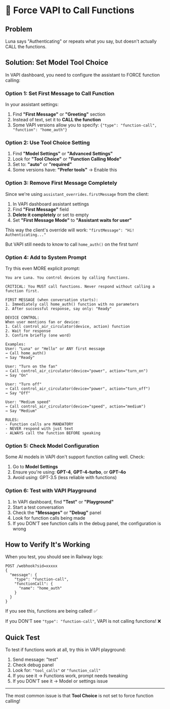 # 🔧 Force VAPI to Call Functions

## Problem
Luna says "Authenticating" or repeats what you say, but doesn't actually CALL the functions.

## Solution: Set Model Tool Choice

In VAPI dashboard, you need to configure the assistant to FORCE function calling:

### Option 1: Set First Message to Call Function

In your assistant settings:

1. Find **"First Message"** or **"Greeting"** section
2. Instead of text, set it to **CALL the function**
3. Some VAPI versions allow you to specify: `{"type": "function-call", "function": "home_auth"}`

### Option 2: Use Tool Choice Setting

1. Find **"Model Settings"** or **"Advanced Settings"**
2. Look for **"Tool Choice"** or **"Function Calling Mode"**
3. Set to: **"auto"** or **"required"**
4. Some versions have: **"Prefer tools"** → Enable this

### Option 3: Remove First Message Completely

Since we're using `assistant_overrides.firstMessage` from the client:

1. In VAPI dashboard assistant settings
2. Find **"First Message"** field
3. **Delete it completely** or set to empty
4. Set **"First Message Mode"** to **"Assistant waits for user"**

This way the client's override will work: `"firstMessage": "Hi! Authenticating..."`

But VAPI still needs to know to call `home_auth()` on the first turn!

### Option 4: Add to System Prompt

Try this even MORE explicit prompt:

```
You are Luna. You control devices by calling functions.

CRITICAL: You MUST call functions. Never respond without calling a function first.

FIRST MESSAGE (when conversation starts):
1. Immediately call home_auth() function with no parameters
2. After successful response, say only: "Ready"

DEVICE CONTROL:
When user mentions fan or device:
1. Call control_air_circulator(device, action) function
2. Wait for response
3. Confirm briefly (one word)

Examples:
User: "Luna" or "Hello" or ANY first message
→ Call home_auth()
→ Say "Ready"

User: "Turn on the fan"
→ Call control_air_circulator(device="power", action="turn_on")
→ Say "On"

User: "Turn off"
→ Call control_air_circulator(device="power", action="turn_off")
→ Say "Off"

User: "Medium speed"
→ Call control_air_circulator(device="speed", action="medium")
→ Say "Medium"

RULES:
- Function calls are MANDATORY
- NEVER respond with just text
- ALWAYS call the function BEFORE speaking
```

### Option 5: Check Model Configuration

Some AI models in VAPI don't support function calling well. Check:

1. Go to **Model Settings**
2. Ensure you're using: **GPT-4**, **GPT-4-turbo**, or **GPT-4o**
3. Avoid using: GPT-3.5 (less reliable with functions)

### Option 6: Test with VAPI Playground

1. In VAPI dashboard, find **"Test"** or **"Playground"**
2. Start a test conversation
3. Check the **"Messages"** or **"Debug"** panel
4. Look for function calls being made
5. If you DON'T see function calls in the debug panel, the configuration is wrong

## How to Verify It's Working

When you test, you should see in Railway logs:

```
POST /webhook?sid=xxxxx
{
  "message": {
    "type": "function-call",
    "functionCall": {
      "name": "home_auth"
    }
  }
}
```

If you see this, functions are being called! ✅

If you DON'T see `"type": "function-call"`, VAPI is not calling functions! ❌

## Quick Test

To test if functions work at all, try this in VAPI playground:

1. Send message: "test"
2. Check debug panel
3. Look for: `"tool_calls"` or `"function_call"`
4. If you see it → Functions work, prompt needs tweaking
5. If you DON'T see it → Model or settings issue

---

The most common issue is that **Tool Choice** is not set to force function calling!
